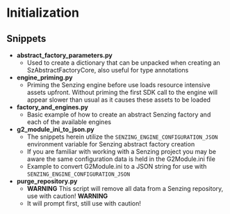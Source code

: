 # Initialization

## Snippets

- **abstract_factory_parameters.py**
  - Used to create a dictionary that can be unpacked when creating an SzAbstractFactoryCore, also useful for type annotations
- **engine_priming.py**
  - Priming the Senzing engine before use loads resource intensive assets upfront. Without priming the first SDK call to the engine will appear slower than usual as it causes these assets to be loaded
- **factory_and_engines.py**
  - Basic example of how to create an abstract Senzing factory and each of the available engines
- **g2_module_ini_to_json.py**
  - The snippets herein utilize the `SENZING_ENGINE_CONFIGURATION_JSON` environment variable for Senzing abstract factory creation
  - If you are familiar with working with a Senzing project you may be aware the same configuration data is held in the G2Module.ini file
  - Example to convert G2Module.ini to a JSON string for use with `SENZING_ENGINE_CONFIGURATION_JSON`
- **purge_repository.py**
  - **WARNING** This script will remove all data from a Senzing repository, use with caution! **WARNING**
  - It will prompt first, still use with caution!
